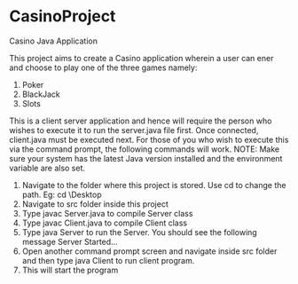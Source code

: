 # CasinoProject
Casino Java Application

This project aims to create a Casino application wherein a user can ener and choose to play one of the three games namely:
1.  Poker
2.  BlackJack
3.  Slots

This is a client server application and hence will require the person who wishes to execute it to run the server.java file first.
Once connected, client.java must be executed next.
For those of you who wish to execute this via the command prompt, the following commands will work.
NOTE: Make sure your system has the latest Java version installed and the environment variable are also set.
1. Navigate to the folder where this project is stored. Use cd to change the path. Eg: cd \Desktop 
2. Navigate to src folder inside this project
3. Type javac Server.java to compile Server class
4. Type javac Client.java to compile Client class
5. Type java Server to run the Server. You should see the following message
    Server Started...
6. Open another command prompt screen and navigate inside src folder and then type java Client to run client program.
7. This will start the program

